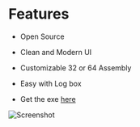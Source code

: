 # Features
- Open Source
- Clean and Modern UI
- Customizable 32 or 64 Assembly
- Easy with Log box

- Get the exe [here](https://github.com/KeevoDev/De4dot-GUI/releases/tag/Release)

![Screenshot](https://media.discordapp.net/attachments/1141400871159210129/1232127658247196772/image.webp?ex=662853cd&is=6627024d&hm=3a32b7a300680ec3869c061dcbdc394b1856c59d95c7b9796fddcbe53f48010c&=&format=webp)
